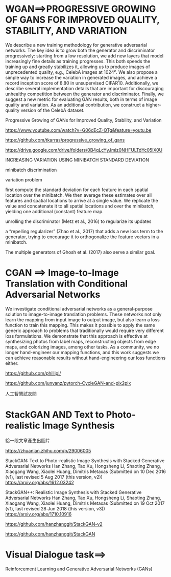 
# WGAN==>PROGRESSIVE GROWING OF GANS FOR IMPROVED QUALITY, STABILITY, AND VARIATION

We describe a new training methodology for generative adversarial networks. The key idea is to grow both the generator and discriminator progressively: starting from a low resolution, we add new layers that model increasingly fine details as training progresses. This both speeds the training up and greatly stabilizes it, allowing us to produce images of unprecedented quality, e.g., CelebA images at 1024². We also propose a simple way to increase the variation in generated images, and achieve a record inception score of 8.80 in unsupervised CIFAR10. Additionally, we describe several implementation details that are important for discouraging unhealthy competition between the generator and discriminator. Finally, we suggest a new metric for evaluating GAN results, both in terms of image quality and variation. As an additional contribution, we construct a higher-quality version of the CelebA dataset.


Progressive Growing of GANs for Improved Quality, Stability, and Variation

https://www.youtube.com/watch?v=G06dEcZ-QTg&feature=youtu.be

https://github.com/tkarras/progressive_growing_of_gans

https://drive.google.com/drive/folders/0B4qLcYyJmiz0NHFULTdYc05lX0U

INCREASING VARIATION USING MINIBATCH STANDARD DEVIATION

minibatch discrimination

variation problem

first compute
the standard deviation for each feature in each spatial location over the minibatch. 
We then average these estimates over all features and spatial locations to arrive at a single value. 
We replicate the
value and concatenate it to all spatial locations and over the minibatch, yielding one additional (constant)
feature map.



unrolling the discriminator (Metz et al., 2016) to regularize its updates

a “repelling regularizer” (Zhao et al., 2017) that adds a new loss term
to the generator, trying to encourage it to orthogonalize the feature vectors in a minibatch. 

The multiple generators of Ghosh et al. (2017) also serve a similar goal.

# CGAN ==> Image-to-Image Translation with Conditional Adversarial Networks

We investigate conditional adversarial networks as a
general-purpose solution to image-to-image translation
problems. These networks not only learn the mapping from
input image to output image, but also learn a loss function
to train this mapping. This makes it possible to apply
the same generic approach to problems that traditionally
would require very different loss formulations. We demonstrate
that this approach is effective at synthesizing photos
from label maps, reconstructing objects from edge maps,
and colorizing images, among other tasks. As a community,
we no longer hand-engineer our mapping functions,
and this work suggests we can achieve reasonable results
without hand-engineering our loss functions either.

https://github.com/phillipi/

https://github.com/junyanz/pytorch-CycleGAN-and-pix2pix





人工智慧試衣間

# StackGAN AND Text to Photo-realistic Image Synthesis

給一段文章產生出圖片

https://zhuanlan.zhihu.com/p/29006005

StackGAN: Text to Photo-realistic Image Synthesis with Stacked Generative Adversarial Networks
Han Zhang, Tao Xu, Hongsheng Li, Shaoting Zhang, Xiaogang Wang, Xiaolei Huang, Dimitris Metaxas
(Submitted on 10 Dec 2016 (v1), last revised 5 Aug 2017 (this version, v2))
https://arxiv.org/abs/1612.03242

StackGAN++: Realistic Image Synthesis with Stacked Generative Adversarial Networks
Han Zhang, Tao Xu, Hongsheng Li, Shaoting Zhang, Xiaogang Wang, Xiaolei Huang, Dimitris Metaxas
(Submitted on 19 Oct 2017 (v1), last revised 28 Jun 2018 (this version, v3))
https://arxiv.org/abs/1710.10916

https://github.com/hanzhanggit/StackGAN-v2

https://github.com/hanzhanggit/StackGAN

# Visual Dialogue task==>

Reinforcement Learning and Generative Adversarial Networks (GANs)


